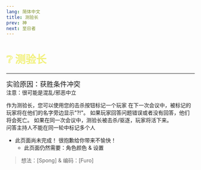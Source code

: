 ```yaml
---
lang: 简体中文
title: 测验长
prev: 神
next: 至日者
---
```


# <font color=#f2f17e>❔ <b>测验长</b></font> <Badge text="Neutral" type="tip" vertical="middle"/>

***

<font size=4em>实验原因：获胜条件冲突</font><br>
注意：很可能是混乱/邪恶中立

作为测验长，您可以使用您的击杀按钮标记一个玩家 在下一次会议中，被标记的玩家将在他们的名字旁边显示"?!"。 如果玩家回答问题错误或者没有回答，他们将会死亡。 如果在同一次会议中，测验长被击杀/驱逐，玩家将活下来。<br>
问答主持人不能在同一轮中标记多个人

- 此页面尚未完成！ 很抱歉给你带来不愉快！
  - 此页面仍然需要：角色颜色 & 设置

> 想法：[Spong] & 编码：[Furo]
